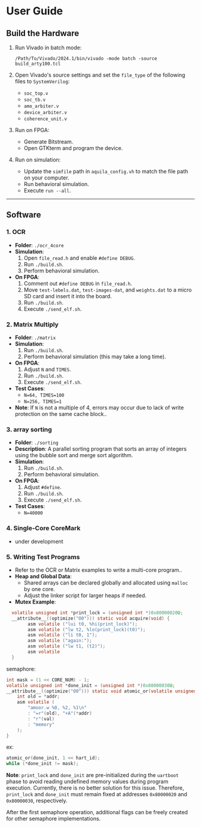 # User Guide

## Build the Hardware

1. Run Vivado in batch mode:
    ```
    /Path/To/Vivado/2024.1/bin/vivado -mode batch -source build_arty100.tcl
    ```
2. Open Vivado's source settings and set the `file_type` of the following files to `SystemVerilog`:
    - `soc_top.v`
    - `soc_tb.v`
    - `amo_arbiter.v`
    - `device_arbiter.v`
    - `coherence_unit.v`

3. Run on FPGA:
    - Generate Bitstream.
    - Open GTKterm and program the device.

4. Run on simulation:
    - Update the `simfile` path in `aquila_config.vh` to match the file path on your computer.
    - Run behavioral simulation.
    - Execute `run --all`.

---

## Software

### 1. OCR
- **Folder**: `./ocr_4core`
- **Simulation**:
  1. Open `file_read.h` and enable `#define DEBUG`.
  2. Run `./build.sh`.
  3. Perform behavioral simulation.
- **On FPGA**:
  1. Comment out `#define DEBUG` in `file_read.h`.
  2. Move `test-lebels.dat`, `test-images-dat`, and `weights.dat` to a micro SD card and insert it into the board.
  3. Run `./build.sh`.
  4. Execute `./send_elf.sh`.

### 2. Matrix Multiply
- **Folder**: `./matrix`
- **Simulation**:
  1. Run `./build.sh`.
  2. Perform behavioral simulation (this may take a long time).
- **On FPGA**:
  1. Adjust `N` and `TIMES`.
  2. Run `./build.sh`.
  3. Execute `./send_elf.sh`.
- **Test Cases**:
  - `N=64, TIMES=100`
  - `N=256, TIMES=1`
- **Note**: If `N` is not a multiple of 4, errors may occur due to lack of write protection on the same cache block..

### 3. array sorting
- **Folder**: `./sorting`
- **Description**: A parallel sorting program that sorts an array of integers using the bubble sort and merge sort algorithm.
- **Simulation**:
  1. Run `./build.sh`.
  2. Perform behavioral simulation.
- **On FPGA**:
  1. Adjust `#define`.
  2. Run `./build.sh`.
  3. Execute `./send_elf.sh`.
- **Test Cases**:
  - `N=40000`

### 4. Single-Core CoreMark
- under development

### 5. Writing Test Programs
- Refer to the OCR or Matrix examples to write a multi-core program..
- **Heap and Global Data**:
  - Shared arrays can be declared globally and allocated using `malloc` by one core.
  - Adjust the linker script for larger heaps if needed.
- **Mutex Example**:
```c
  volatile unsigned int *print_lock = (unsigned int *)0x80000020U;
  __attribute__((optimize("O0"))) static void acquire(void) {
        asm volatile ("lui t0, %hi(print_lock)");
        asm volatile ("lw t2, %lo(print_lock)(t0)");
        asm volatile ("li t0, 1");
        asm volatile ("again:");
        asm volatile ("lw t1, (t2)");
        asm volatile
  }
```

semaphore:
```c
int mask = (1 << CORE_NUM) - 1;
volatile unsigned int *done_init = (unsigned int *)0x80000030U;
__attribute__((optimize("O0"))) static void atomic_or(volatile unsigned int *addr, int val) {
    int old = *addr;
    asm volatile (
        "amoor.w %0, %2, %1\n"
        : "=r"(old), "+A"(*addr)
        : "r"(val)
        : "memory"
    );
}   
```

ex:
```c
atomic_or(done_init, 1 << hart_id);
while (*done_init != mask);
```

**Note**: `print_lock` and `done_init` are pre-initialized during the `uartboot` phase to avoid reading undefined memory values during program execution. Currently, there is no better solution for this issue. Therefore, `print_lock` and `done_init` must remain fixed at addresses `0x80000020` and `0x80000030`, respectively.

After the first semaphore operation, additional flags can be freely created for other semaphore implementations.

